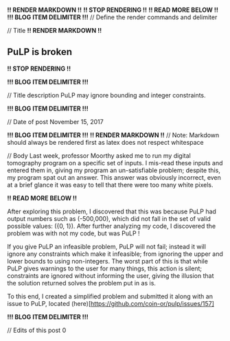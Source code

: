 **!! RENDER MARKDOWN !!**
**!! STOP RENDERING !!**
**!! READ MORE BELOW !!**
**!!! BLOG ITEM DELIMITER !!!**
// Define the render commands and delimiter

// Title
**!! RENDER MARKDOWN !!**
## PuLP is broken
**!! STOP RENDERING !!**

**!!! BLOG ITEM DELIMITER !!!**

// Title description
PuLP may ignore bounding and integer constraints.

**!!! BLOG ITEM DELIMITER !!!**

// Date of post 
November 15, 2017

**!!! BLOG ITEM DELIMITER !!!**
**!! RENDER MARKDOWN !!**
// Note: Markdown should always be rendered first as latex does not respect whitespace

// Body
Last week, professor Moorthy asked me to run my digital tomography program on a specific set of inputs. I mis-read these inputs and entered them in, giving my program an un-satisfiable problem; despite this, my program spat out an answer. This answer was obviously incorrect, even at a brief glance it was easy to tell that there were too many white pixels. 

**!! READ MORE BELOW !!**

After exploring this problem, I discovered that this was because PuLP had output numbers such as <span class="math inline">\(-500,000\)</span>, which did not fall in the set of valid possible values: <span class="math inline">\(\{0, 1\}\)</span>. After further analyzing my code, I discovered the problem was with not my code, but was PuLP !

If you give PuLP an infeasible problem, PuLP will not fail; instead it will ignore any constraints which make it infeasible; from ignoring the upper and lower bounds to using non-integers. The worst part of this is that while PuLP gives warnings to the user for many things, this action is silent; constraints are ignored without informing the user, giving the illusion that the solution returned solves the problem put in as is.

To this end, I created a simplified problem and submitted it along with an issue to PuLP, located (here)[https://github.com/coin-or/pulp/issues/157]

**!!! BLOG ITEM DELIMITER !!!**

// Edits of this post
0
